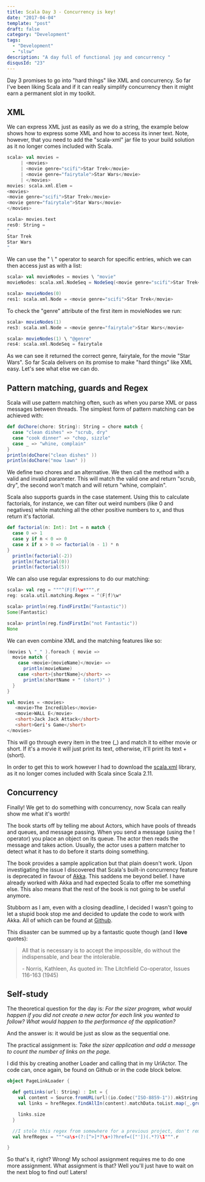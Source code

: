 ```yaml
---
title: Scala Day 3 - Concurrency is key!
date: "2017-04-04"
template: "post"
draft: false
category: "Development"
tags:
  - "Development"
  - "slsw"
description: "A day full of functional joy and concurrency "
disqusId: "23"
---
```


Day 3 promises to go into "hard things" like XML and concurrency. So far I've been liking Scala and if it can really simplify concurrency then it might earn a permanent slot in my toolkit.

## XML

We can express XML just as easily as we do a string, the example below shows how to express some XML and how to access its inner text. Note, however, that you need to add the "scala-xml" jar file to your build solution as it no longer comes included with Scala.

```scala
scala> val movies =
     | <movies>
     | <movie genre="scifi">Star Trek</movie>
     | <movie genre="fairytale">Star Wars</movie>
     | </movies>
movies: scala.xml.Elem =
<movies>
<movie genre="scifi">Star Trek</movie>
<movie genre="fairytale">Star Wars</movie>
</movies>

scala> movies.text
res0: String =
"
Star Trek
Star Wars
"

```

We can use the " \ " operator to search for specific entries, which we can then access just as with a list:

```scala
scala> val movieNodes = movies \ "movie"
movieNodes: scala.xml.NodeSeq = NodeSeq(<movie genre="scifi">Star Trek</movie>, <movie genre="fairytale">Star Wars</movie>)

scala> movieNodes(0)
res1: scala.xml.Node = <movie genre="scifi">Star Trek</movie>
```

To check the "genre" attribute of the first item in movieNodes we run:

```scala
scala> movieNodes(1)
res3: scala.xml.Node = <movie genre="fairytale">Star Wars</movie>

scala> movieNodes(1) \ "@genre"
res4: scala.xml.NodeSeq = fairytale
```

As we can see it returned the correct genre, fairytale, for the movie "Star Wars". So far Scala delivers on its promise to make "hard things" like XML easy. Let's see what else we can do.

## Pattern matching, guards and Regex

Scala will use pattern matching often, such as when you parse XML or pass messages between threads.
The simplest form of pattern matching can be achieved with:

```scala
def doChore(chore: String): String = chore match {
  case "clean dishes" => "scrub, dry"
  case "cook dinner" => "chop, sizzle"
  case _ => "whine, complain"
}
println(doChore("clean dishes" ))
println(doChore("mow lawn" ))
```

We define two chores and an alternative. We then call the method with a valid and invalid parameter. This will match the valid one and return "scrub, dry", the second won't match and will return "whine, complain".

Scala also supports guards in the case statement. Using this to calculate factorials, for instance, we can filter out weird numbers (like 0 and negatives) while matching all the other positive numbers to x, and thus return it's factorial.

```scala
def factorial(n: Int): Int = n match {
  case 0 => 1
  case y if n < 0 => 0
  case x if x > 0 => factorial(n - 1) * n
}
  println(factorial(-2))
  println(factorial(0))
  println(factorial(5))
```

We can also use regular expressions to do our matching:

```scala
scala> val reg = """^(F|f)\w*""".r
reg: scala.util.matching.Regex = ^(F|f)\w*

scala> println(reg.findFirstIn("Fantastic"))
Some(Fantastic)

scala> println(reg.findFirstIn("not Fantastic"))
None
```

We can even combine XML and the matching features like so:

```scala
(movies \ "_" ).foreach { movie =>
  movie match {
    case <movie>{movieName}</movie> =>
      println(movieName)
    case <short>{shortName}</short> =>
      println(shortName + " (short)" )
  }
}

val movies = <movies>
   <movie>The Incredibles</movie>
   <movie>WALL E</movie>
   <short>Jack Jack Attack</short>
   <short>Geri's Game</short>
</movies>
```

This will go through every item in the tree (\_) and match it to either movie or short. If it's a movie it will just print its text, otherwise, it'll print its text + (short).

In order to get this to work however I had to download the [scala.xml](https://github.com/scala/scala-xml) library, as it no longer comes included with Scala since Scala 2.11.

## Concurrency

Finally! We get to do something with concurrency, now Scala can really show me what it's worth!

The book starts off by telling me about Actors, which have pools of threads and queues, and message passing. When you send a message (using the ! operator) you place an object on its queue. The actor then reads the message and takes action. Usually, the actor uses a pattern matcher to detect what it has to do before it starts doing something.

The book provides a sample application but that plain doesn't work. Upon investigating the issue I discovered that Scala's built-in concurrency feature is deprecated in favour of [Akka](https://akka.io/). This saddens me beyond belief. I have already worked with Akka and had expected Scala to offer me something else. This also means that the rest of the book is not going to be useful anymore.

Stubborn as I am, even with a closing deadline, I decided I wasn't going to let a stupid book stop me and decided to update the code to work with Akka. All of which can be found at [Github](https://github.com/Mastermindzh/Seven-Languages-in-Seven-Weeks/tree/master/Scala/Day%203/src/Concurrency).

This disaster can be summed up by a fantastic quote though (and I **love** quotes):

> All that is necessary is to accept the impossible, do without the
> indispensable, and bear the intolerable.
>
> \- Norris, Kathleen, As quoted in: The Litchfield Co-operator, Issues 116-163 (1945)

## Self-study

The theoretical question for the day is: _For the sizer program, what would happen if you did not create a new actor for each link you wanted to follow? What would happen to the performance of the application?_

And the answer is: it would be just as slow as the sequential one.

The practical assignment is: _Take the sizer application and add a message to count the number of links on the page._

I did this by creating another Loader and calling that in my UrlActor. The code can, once again, be found on Github or in the code block below.

```scala
object PageLinkLoader {

  def getLinks(url: String) : Int = {
    val content = Source.fromURL(url)(io.Codec("ISO-8859-1")).mkString
    val links = hrefRegex.findAllIn(content).matchData.toList.map(_.group(2))

    links.size
  }

  //I stole this regex from somewhere for a previous project, don't remember where
  val hrefRegex = """<a\s+(?:[^>]*?\s+)?href=(["'])(.*?)\1""".r

}
```

So that's it, right? Wrong! My school assignment requires me to do one more assignment. What assignment is that? Well you'll just have to wait on the next blog to find out! Laters!
